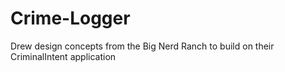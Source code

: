 # Crime-Logger
Drew design concepts from the Big Nerd Ranch to build on their CriminalIntent application
